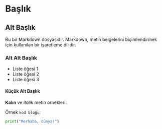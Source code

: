 # Başlık

## Alt Başlık

Bu bir Markdown dosyasıdır. Markdown, metin belgelerini biçimlendirmek için kullanılan bir işaretleme dilidir.

### Alt Alt Başlık

- Liste öğesi 1
- Liste öğesi 2
- Liste öğesi 3

#### Küçük Alt Başlık

**Kalın** ve *italik* metin örnekleri:

Örnek `kod bloğu`:

```python
print("Merhaba, dünya!")
